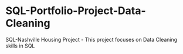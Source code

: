# SQL-Portfolio-Project-Data-Cleaning
SQL-Nashville Housing Project - This project focuses on Data Cleaning skills in SQL
